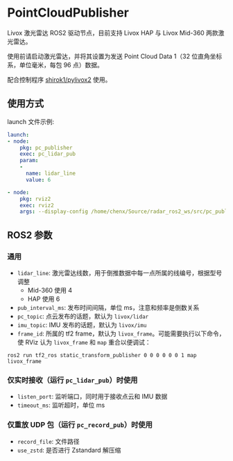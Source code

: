 # PointCloudPublisher

Livox 激光雷达 ROS2 驱动节点，目前支持 Livox HAP 与 Livox Mid-360 两款激光雷达。

使用前请启动激光雷达，并将其设置为发送 Point Cloud Data 1（32 位直角坐标系，单位毫米，每包 96 点）数据。

配合控制程序 [shirok1/pylivox2](https://github.com/shirok1/pylivox2) 使用。

## 使用方式

launch 文件示例:

```yaml
launch:
- node:
    pkg: pc_publisher
    exec: pc_lidar_pub
    param:
    -
      name: lidar_line
      value: 6

- node:
    pkg: rviz2
    exec: rviz2
    args: --display-config /home/chenx/Source/radar_ros2_ws/src/pc_publisher/config/display_point_cloud.rviz
```

## ROS2 参数

### 通用

- `lidar_line`: 激光雷达线数，用于倒推数据中每一点所属的线编号，根据型号调整
  - Mid-360 使用 4
  - HAP 使用 6
- `pub_interval_ms`: 发布时间间隔，单位 ms，注意和频率是倒数关系
- `pc_topic`: 点云发布的话题，默认为 `livox/lidar`
- `imu_topic`: IMU 发布的话题，默认为 `livox/imu`
- `frame_id`: 所属的 tf2 frame，默认为 `livox_frame`。可能需要执行以下命令，使 RViz 认为 `livox_frame` 和 `map` 重合以便调试：

```shell
ros2 run tf2_ros static_transform_publisher 0 0 0 0 0 0 1 map livox_frame
```

### 仅实时接收（运行 `pc_lidar_pub`）时使用

- `listen_port`: 监听端口，同时用于接收点云和 IMU 数据
- `timeout_ms`: 监听超时，单位 ms

### 仅重放 UDP 包（运行 `pc_record_pub`）时使用

- `record_file`: 文件路径
- `use_zstd`: 是否进行 Zstandard 解压缩
